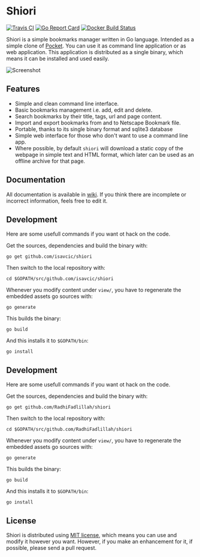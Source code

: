 # Shiori

[![Travis CI](https://travis-ci.org/isavcic/shiori.svg?branch=master)](https://travis-ci.org/isavcic/shiori)
[![Go Report Card](https://goreportcard.com/badge/github.com/radhifadlillah/shiori)](https://goreportcard.com/report/github.com/radhifadlillah/shiori)
[![Docker Build Status](https://img.shields.io/docker/build/radhifadlillah/shiori.svg)](https://hub.docker.com/r/radhifadlillah/shiori/)

Shiori is a simple bookmarks manager written in Go language. Intended as a simple clone of [Pocket](https://getpocket.com//). You can use it as command line application or as web application. This application is distributed as a single binary, which means it can be installed and used easily.

![Screenshot](https://raw.githubusercontent.com/isavcic/shiori/master/screenshot/pc-grid.png)

## Features

- Simple and clean command line interface.
- Basic bookmarks management i.e. add, edit and delete.
- Search bookmarks by their title, tags, url and page content.
- Import and export bookmarks from and to Netscape Bookmark file.
- Portable, thanks to its single binary format and sqlite3 database
- Simple web interface for those who don't want to use a command line app.
- Where possible, by default `shiori` will download a static copy of the webpage in simple text and HTML format, which later can be used as an offline archive for that page.

## Documentation

All documentation is available in [wiki](https://github.com/isavcic/shiori/wiki). If you think there are incomplete or incorrect information, feels free to edit it.

## Development

Here are some usefull commands if you want ot hack on the code.

Get the sources, dependencies and build the binary with:

```
go get github.com/isavcic/shiori
```

Then switch to the local repository with:

```
cd $GOPATH/src/github.com/isavcic/shiori
```

Whenever you modify content under `view/`,
you have to regenerate the embedded assets go sources with:

```
go generate
```

This builds the binary:

```
go build
```

And this installs it to `$GOPATH/bin`:

```
go install
```

## Development

Here are some usefull commands if you want ot hack on the code.

Get the sources, dependencies and build the binary with:

```
go get github.com/RadhiFadlillah/shiori
```

Then switch to the local repository with:

```
cd $GOPATH/src/github.com/RadhiFadlillah/shiori
```

Whenever you modify content under `view/`,
you have to regenerate the embedded assets go sources with:

```
go generate
```

This builds the binary:

```
go build
```

And this installs it to `$GOPATH/bin`:

```
go install
```

## License

Shiori is distributed using [MIT license](https://choosealicense.com/licenses/mit/), which means you can use and modify it however you want. However, if you make an enhancement for it, if possible, please send a pull request.
